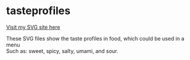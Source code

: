 # tasteprofiles

[Visit my SVG site here](http://i6.cims.nyu.edu/~dmc680/drawing/asg2/index.html)

These SVG files show the taste profiles in food, which could be used in a menu  
Such as: sweet, spicy, salty, umami, and sour.
